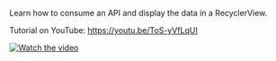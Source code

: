 Learn how to consume an API and display the data in a RecyclerView.

Tutorial on YouTube: https://youtu.be/ToS-yVfLqUI

[![Watch the video](https://pbs.twimg.com/media/FhUmE2bXkAQFhSE?format=jpg&name=large)](https://youtu.be/ToS-yVfLqUI)

